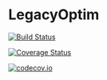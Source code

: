 # LegacyOptim

[![Build Status](https://travis-ci.org/pkofod/LegacyOptim.jl.svg?branch=master)](https://travis-ci.org/pkofod/LegacyOptim.jl)

[![Coverage Status](https://coveralls.io/repos/pkofod/LegacyOptim.jl/badge.svg?branch=master&service=github)](https://coveralls.io/github/pkofod/LegacyOptim.jl?branch=master)

[![codecov.io](http://codecov.io/github/pkofod/LegacyOptim.jl/coverage.svg?branch=master)](http://codecov.io/github/pkofod/LegacyOptim.jl?branch=master)
